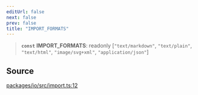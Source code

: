 ```yaml
---
editUrl: false
next: false
prev: false
title: "IMPORT_FORMATS"
---
```


> **`const`** **IMPORT\_FORMATS**: readonly [`"text/markdown"`, `"text/plain"`, `"text/html"`, `"image/svg+xml"`, `"application/json"`]

## Source

[packages/io/src/import.ts:12](https://github.com/nodenogg-in/alpha-p2p/blob/48d1c8b099632a7e2c2080f89bcf15f0aeed6eaf/packages/io/src/import.ts#L12)

